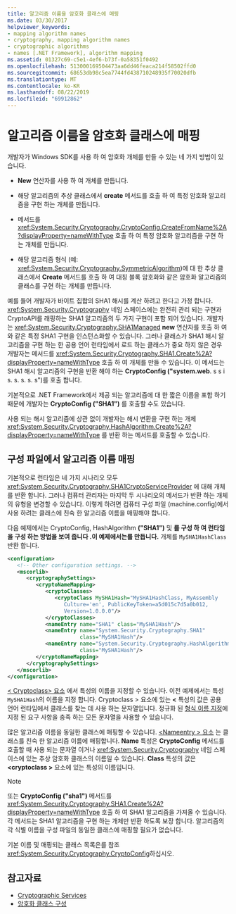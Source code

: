 ```yaml
---
title: 알고리즘 이름을 암호화 클래스에 매핑
ms.date: 03/30/2017
helpviewer_keywords:
- mapping algorithm names
- cryptography, mapping algorithm names
- cryptographic algorithms
- names [.NET Framework], algorithm mapping
ms.assetid: 01327c69-c5e1-4ef6-b73f-0a58351f0492
ms.openlocfilehash: 513000169504473aa6dd46feaca214f58502ffd0
ms.sourcegitcommit: 68653db98c5ea7744fd438710248935f70020dfb
ms.translationtype: MT
ms.contentlocale: ko-KR
ms.lasthandoff: 08/22/2019
ms.locfileid: "69912862"
---
```

# <a name="mapping-algorithm-names-to-cryptography-classes"></a>알고리즘 이름을 암호화 클래스에 매핑
개발자가 Windows SDK를 사용 하 여 암호화 개체를 만들 수 있는 네 가지 방법이 있습니다.  
  
- **New** 연산자를 사용 하 여 개체를 만듭니다.  
  
- 해당 알고리즘의 추상 클래스에서 **create** 메서드를 호출 하 여 특정 암호화 알고리즘을 구현 하는 개체를 만듭니다.  
  
- 메서드를 <xref:System.Security.Cryptography.CryptoConfig.CreateFromName%2A?displayProperty=nameWithType> 호출 하 여 특정 암호화 알고리즘을 구현 하는 개체를 만듭니다.  
  
- 해당 알고리즘 형식 (예: <xref:System.Security.Cryptography.SymmetricAlgorithm>)에 대 한 추상 클래스에서 **Create** 메서드를 호출 하 여 대칭 블록 암호화와 같은 암호화 알고리즘의 클래스를 구현 하는 개체를 만듭니다.  
  
 예를 들어 개발자가 바이트 집합의 SHA1 해시를 계산 하려고 한다고 가정 합니다. <xref:System.Security.Cryptography> 네임 스페이스에는 완전히 관리 되는 구현과 CryptoAPI를 래핑하는 SHA1 알고리즘의 두 가지 구현이 포함 되어 있습니다. 개발자는 <xref:System.Security.Cryptography.SHA1Managed> **new** 연산자를 호출 하 여와 같은 특정 SHA1 구현을 인스턴스화할 수 있습니다. 그러나 클래스가 SHA1 해시 알고리즘을 구현 하는 한 공용 언어 런타임에서 로드 하는 클래스가 중요 하지 않은 경우 개발자는 메서드를 <xref:System.Security.Cryptography.SHA1.Create%2A?displayProperty=nameWithType> 호출 하 여 개체를 만들 수 있습니다. 이 메서드는 SHA1 해시 알고리즘의 구현을 반환 해야 하는 **CryptoConfig ("system.web**. s s i s. s. s. s. s")를 호출 합니다.  
  
 기본적으로 .NET Framework에서 제공 되는 알고리즘에 대 한 짧은 이름을 포함 하기 때문에 개발자는 **CryptoConfig ("SHA1")** 를 호출할 수도 있습니다.  
  
 사용 되는 해시 알고리즘에 상관 없이 개발자는 해시 변환을 구현 하는 개체 <xref:System.Security.Cryptography.HashAlgorithm.Create%2A?displayProperty=nameWithType> 를 반환 하는 메서드를 호출할 수 있습니다.  
  
## <a name="mapping-algorithm-names-in-configuration-files"></a>구성 파일에서 알고리즘 이름 매핑  
 기본적으로 런타임은 네 가지 시나리오 모두 <xref:System.Security.Cryptography.SHA1CryptoServiceProvider> 에 대해 개체를 반환 합니다. 그러나 컴퓨터 관리자는 마지막 두 시나리오의 메서드가 반환 하는 개체의 유형을 변경할 수 있습니다. 이렇게 하려면 컴퓨터 구성 파일 (machine.config)에서 사용 하려는 클래스에 친숙 한 알고리즘 이름을 매핑해야 합니다.  
  
 다음 예제에서는 CryptoConfig, HashAlgorithm **("SHA1")** 및 **를 구성 하 여 런타임을 구성 하는 방법을 보여 줍니다 .이 예제에서는를 만듭니다.** 개체를 `MySHA1HashClass` 반환 합니다.  
  
```xml  
<configuration>  
   <!-- Other configuration settings. -->  
   <mscorlib>  
      <cryptographySettings>  
         <cryptoNameMapping>  
            <cryptoClasses>  
               <cryptoClass MySHA1Hash="MySHA1HashClass, MyAssembly  
                  Culture='en', PublicKeyToken=a5d015c7d5a0b012,  
                  Version=1.0.0.0"/>  
            </cryptoClasses>  
            <nameEntry name="SHA1" class="MySHA1Hash"/>  
            <nameEntry name="System.Security.Cryptography.SHA1"  
                       class="MySHA1Hash"/>  
            <nameEntry name="System.Security.Cryptography.HashAlgorithm"  
                       class="MySHA1Hash"/>  
         </cryptoNameMapping>  
      </cryptographySettings>  
   </mscorlib>  
</configuration>  
```  
  
 [< Cryptoclass\> 요소](./file-schema/cryptography/cryptoclass-element.md) 에서 특성의 이름을 지정할 수 있습니다. 이전 예제에서는 특성 `MySHA1Hash`의 이름을 지정 합니다. Cryptoclass > 요소에 있는  **\<** 특성의 값은 공용 언어 런타임에서 클래스를 찾는 데 사용 하는 문자열입니다. 정규화 된 [형식 이름 지정](../reflection-and-codedom/specifying-fully-qualified-type-names.md)에 지정 된 요구 사항을 충족 하는 모든 문자열을 사용할 수 있습니다.  
  
 많은 알고리즘 이름을 동일한 클래스에 매핑할 수 있습니다. [ \<Nameentry > 요소](./file-schema/cryptography/nameentry-element.md) 는 클래스를 친숙 한 알고리즘 이름에 매핑합니다. **Name** 특성은 **CryptoConfig** 메서드를 호출할 때 사용 되는 문자열 이거나 <xref:System.Security.Cryptography> 네임 스페이스에 있는 추상 암호화 클래스의 이름일 수 있습니다. **Class** 특성의 값은  **\<cryptoclass >** 요소에 있는 특성의 이름입니다.  
  
> [!NOTE]
> 또는 **CryptoConfig ("sha1")** 메서드를 <xref:System.Security.Cryptography.SHA1.Create%2A?displayProperty=nameWithType> 호출 하 여 SHA1 알고리즘을 가져올 수 있습니다. 각 메서드는 SHA1 알고리즘을 구현 하는 개체만 반환 하도록 보장 합니다. 알고리즘의 각 식별 이름을 구성 파일의 동일한 클래스에 매핑할 필요가 없습니다.  
  
 기본 이름 및 매핑되는 클래스 목록은를 참조 <xref:System.Security.Cryptography.CryptoConfig>하십시오.  
  
## <a name="see-also"></a>참고자료

- [Cryptographic Services](../../standard/security/cryptographic-services.md)
- [암호화 클래스 구성](configure-cryptography-classes.md)

